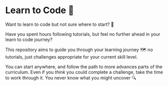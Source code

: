 # Learn to Code 🚀

Want to learn to code but not sure where to start? 🏁

Have you spent hours following tutorials, but feel no further ahead in your learn to code journey?

This repository aims to guide you through your learning journey 🗺 no tutorials, just challenges appropriate for your current skill level.

You can start anywhere, and follow the path to more advances parts of the curriculum. Even if you _think_ you could complete a challenge, take the time to work through it. You never know what you might uncover 🔍
